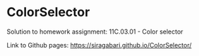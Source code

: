 # ColorSelector
Solution to homework assignment: 11C.03.01 - Color selector

Link to Github pages: https://siragabari.github.io/ColorSelector/
